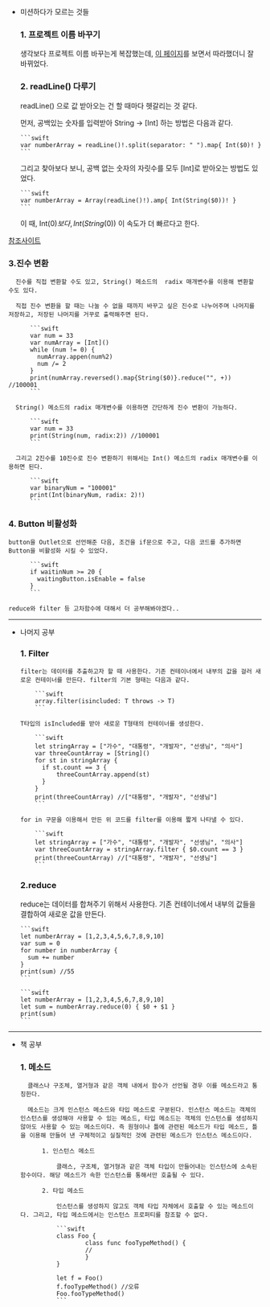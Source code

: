 - 미션하다가 모르는 것들

  ### 1. 프로젝트 이름 바꾸기

    생각보다 프로젝트 이름 바꾸는게 복잡했는데, [이 페이지](https://zeddios.tistory.com/286)를 보면서 따라했더니 잘 바뀌었다.

  ### 2. readLine() 다루기

    readLine() 으로 값 받아오는 건 할 때마다 헷갈리는 것 같다.

    먼저, 공백있는 숫자를 입력받아 String → [Int] 하는 방법은 다음과 같다.

      ```swift
      var numberArray = readLine()!.split(separator: " ").map{ Int($0)! }
      ```

    그리고 찾아보다 보니, 공백 없는 숫자의 자릿수를 모두 [Int]로 받아오는 방법도 있었다.

      ```swift
      var numberArray = Array(readLine()!).amp{ Int(String($0))! }
      ```

    이 때,  Int($0) 보다,  Int(String($0)) 이 속도가 더 빠르다고 한다.

[참조사이트](https://thoonk.tistory.com/2)

  ### 3.진수 변환

      진수를 직접 변환할 수도 있고, String() 메소드의  radix 매개변수를 이용해 변환할 수도 있다.

      직접 진수 변환을 할 때는 나눌 수 없을 때까지 바꾸고 싶은 진수로 나누어주며 나머지를 저장하고, 저장된 나머지를 거꾸로 출력해주면 된다.

          ```swift
          var num = 33
          var numArray = [Int]()
          while (num != 0) {
            numArray.appen(num%2)
            num /= 2
          }
          print(numArray.reversed().map{String($0)}.reduce("", +)) //100001
          ```

      String() 메소드의 radix 매개변수를 이용하면 간단하게 진수 변환이 가능하다.

          ```swift
          var num = 33
          print(String(num, radix:2)) //100001
          ```

      그리고 2진수를 10진수로 진수 변환하기 위해서는 Int() 메소드의 radix 매개변수를 이용하면 된다.

          ```swift
          var binaryNum = "100001"
          print(Int(binaryNum, radix: 2)!)
          ```

  ### 4. Button 비활성화

    button을 Outlet으로 선언해준 다음, 조건을 if문으로 주고, 다음 코드를 추가하면 Button을 비활성화 시킬 수 있었다.

          ```swift
          if waitinNum >= 20 {
            waitingButton.isEnable = false
          }
          ```

    reduce와 filter 등 고차함수에 대해서 더 공부해봐야겠다..

------

- 나머지 공부

  ### 1. Filter

      filter는 데이터를 추출하고자 할 때 사용한다. 기존 컨테이너에서 내부의 값을 걸러 새로운 컨테이너를 만든다. filter의 기본 형태는 다음과 같다.

          ```swift
          array.filter(isincluded: T throws -> T)
          ```

      T타입의 isIncluded를 받아 새로운 T형태의 컨테이너를 생성한다.

          ```swift
          let stringArray = ["가수", "대통령", "개발자", "선생님", "의사"]
          var threeCountArray = [String]()
          for st in stringArray {
            if st.count == 3 {
                threeCountArray.append(st)
            }
          }
          print(threeCountArray) //["대통령", "개발자", "선생님"]
          ```

      for in 구문을 이용해서 만든 위 코드를 filter를 이용해 짧게 나타낼 수 있다.

          ```swift
          let stringArray = ["가수", "대통령", "개발자", "선생님", "의사"]
          var threeCountArray = stringArray.filter { $0.count == 3 }
          print(threeCountArray) //["대통령", "개발자", "선생님"]
          ```

  ### 2.reduce

    reduce는 데이터를 합쳐주기 위해서 사용한다. 기존 컨테이너에서 내부의 값들을 결합하여 새로운 값을 만든다.

      ```swift
      let numberArray = [1,2,3,4,5,6,7,8,9,10]
      var sum = 0
      for number in numberArray {
        sum += number 
      }
      print(sum) //55
      ```

      ```swift
      let numberArray = [1,2,3,4,5,6,7,8,9,10]
      let sum = numberArray.reduce(0) { $0 + $1 }
      print(sum)
      ```
---

- 책 공부
    
    ### 1. 메소드
    
        클래스나 구조체, 열거형과 같은 객체 내에서 함수가 선언될 경우 이를 메소드라고 통칭한다. 
        
        메소드는 크게 인스턴스 메소드와 타입 메소드로 구분된다. 인스턴스 메소드는 객체의 인스턴스를 생성해야 사용할 수 있는 메소드, 타입 메소드는 객체의 인스턴스를 생성하지 않아도 사용할 수 있는 메소드이다. 즉 원형이나 틀에 관련된 메소드가 타입 메소드, 틀을 이용해 만들어 낸 구체적이고 실질적인 것에 관련된 메소드가 인스턴스 메소드이다.
    
            1. 인스턴스 메소드
        
                클래스, 구조체, 열거형과 같은 객체 타입이 만들어내는 인스턴스에 소속된 함수이다. 해당 메소드가 속한 인스턴스를 통해서만 호출될 수 있다.
        
            2. 타입 메소드
        
                인스턴스를 생성하지 않고도 객체 타입 자체에서 호출할 수 있는 메소드이다. 그리고, 타입 메소드에서는 인스턴스 프로퍼티를 참조할 수 없다.
        
                ```swift
                class Foo {
                        class func fooTypeMethod() {
                        //
                        }
                }
                
                let f = Foo()
                f.fooTypeMethod() //오류
                Foo.fooTypeMethod()
                ```
